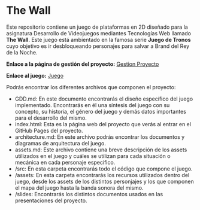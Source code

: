 # The Wall

Este repositorio contiene un juego de plataformas en 2D diseñado para la asignatura Desarrollo de Videojuegos mediantes Tecnologías Web llamado <b>The Wall</b>. Este juego está ambientado en la famosa serie <b>Juego de Tronos</b> cuyo objetivo es ir desbloqueando personajes para salvar a Brand del Rey de la Noche.

<b>Enlace a la página de gestión del proyecto:</b> [Gestion Proyecto][webGestionProyecto]

[webGestionProyecto]:error

<b>Enlace al juego:</b> [Juego][webJuego]

[webJuego]: https://jmm98sr.github.io/DVI

Podrás encontrar los diferentes archivos que componen el proyecto:
- GDD.md: En este documento encontrarás el diseño específico del juego implementado. Encontrarás en él una síntesis del juego con su concepto, su historia, el género del juego y demás datos importantes para el desarrollo del mismo.
- index.html: Esta es la página web del proyecto que verás al entrar en el GitHub Pages del proyecto.
- architecture.md: En este archivo podrás encontrar los documentos y diagramas de arquitectura del juego.
- assets.md: Este archivo contiene una breve descripción de los assets utilizados en el juego y cuáles se utilizan para cada situación o mecánica en cada personaje específico.
- /src: En esta carpeta encontrarás todo el código que compone el juego.
- /assets: En esta carpeta encontrarás los recursos utilizados dentro del juego, desde los assets de los distintos personjajes y los que componen el mapa del juego hasta la banda sonora del mismo.
- /slides: Encontrarás los distintos documentos usados en las presentaciones del proyecto.


